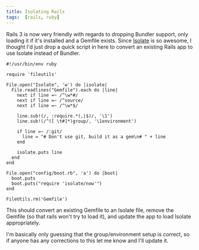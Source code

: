 ```yaml
---
title: Isolating Rails
tags:  [rails, ruby]
---
```


Rails 3 is now very friendly with regards to dropping Bundler support,
only loading it if it's installed and a Gemfile exists. Since [Isolate]
is so awesome, I thought I'd just drop a quick script in here to convert
an existing Rails app to use Isolate instead of Bundler.

[Isolate]: https://github.com/jbarnette/isolate

<!-- EXCERPT -->

    #!/usr/bin/env ruby

    require 'fileutils'

    File.open("Isolate", 'w') do |isolate|
      File.readlines("Gemfile").each do |line|
        next if line =~ /^\w*#/
        next if line =~ /^source/
        next if line =~ /^\w*$/

        line.sub!(/, :require.*(,|$)/, '\1')
        line.sub!(/^([ \t#]*)group/, '\1environment')
        
        if line =~ /:git/
          line = "# Don't use git, build it as a gem\n# " + line
        end

        isolate.puts line
      end
    end

    File.open("config/boot.rb", 'a') do |boot|
      boot.puts
      boot.puts("require 'isolate/now'")
    end

    FileUtils.rm('Gemfile')

This should convert an existing Gemfile to an Isolate file, remove the
Gemfile (so that rails won't try to load it), and update the app to load
Isolate appropriately.

I'm basically only guessing that the group/environment setup is correct,
so if anyone has any corrections to this let me know and I'll update it.

